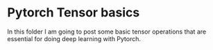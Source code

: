 # Pytorch Tensor basics
In this folder I am going to post some basic tensor operations that are essential for doing deep learning with Pytorch.
